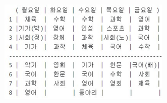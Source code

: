 <html>
  <head>
  </head>
  <body>
    <img src="2.jpg" width="500" height="300" alt="3-4반 시간표" title="3-4반 시간표">
  </body>
</html>
